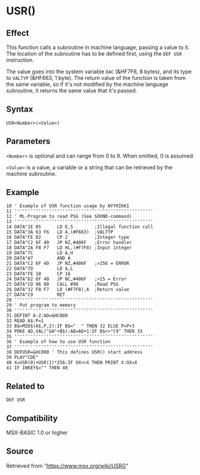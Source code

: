# USR()

## Effect

This function calls a subroutine in machine language, passing a value to it. The location of the subroutine has to be defined first, using the `DEF USR` instruction.

The value goes into the system variable `DAC` (&HF7F6, 8 bytes), and its type to `VALTYP` (&HF663, 1 byte). The return value of the function is taken from the same variable, so if it's not modified by the machine language subroutine, it returns the same value that it's passed.

## Syntax

`USR<Number>(<Value>)`

## Parameters

`<Number>` is optional and can range from 0 to 9. When omitted, 0 is assumed.

`<Value>` is a value, a variable or a string that can be retrieved by the machine subroutine.

## Example

```basic
10 ' Example of USR function usage by NYYRIKKI
11 ''''''''''''''''''''''''''''''''''''''''''''''''''''
12 ' ML-Program to read PSG (See SOUND-command)
13 ''''''''''''''''''''''''''''''''''''''''''''''''''''
14 DATA"1E 05      LD E,5        ;Illegal function call
15 DATA"3A 63 F6   LD A,(#F663)  ;VALTYP
16 DATA"FE 02      CP 2          ;Integer type
17 DATA"C2 6F 40   JP NZ,#406F   ;Error handler
18 DATA"2A F8 F7   LD HL,(#F7F8) ;Input integer
19 DATA"7C         LD A,H
20 DATA"A7         AND A
21 DATA"C2 6F 40   JP NZ,#406F   ;>256 = ERROR
22 DATA"7D         LD A,L
23 DATA"FE 10      CP 16
24 DATA"D2 6F 40   JP NC,#406F   ;>15 = Error
25 DATA"CD 96 00   CALL #96      ;Read PSG
26 DATA"32 F8 F7   LD (#F7F8),A  ;Return value
27 DATA"C9         RET
28 ''''''''''''''''''''''''''''''''''''''''''''''''''''
29 ' Put program to memory
30 ''''''''''''''''''''''''''''''''''''''''''''''''''''
31 DEFINT A-Z:AD=&HC000
32 READ A$:P=1
33 B$=MID$(A$,P,2):IF B$="  " THEN 32 ELSE P=P+3
34 POKE AD,VAL("&H"+B$):AD=AD+1:IF B$<>"C9" THEN 33
35 ''''''''''''''''''''''''''''''''''''''''''''''''''''
36 ' Example of how to use USR function
37 ''''''''''''''''''''''''''''''''''''''''''''''''''''
38 DEFUSR=&HC000 ' This defines USR() start address
39 PLAY"CDE"
40 X=USR(0)+USR(1)*256:IF OX<>X THEN PRINT X:OX=X
41 IF INKEY$="" THEN 40
```

## Related to

`DEF USR`

## Compatibility

MSX-BASIC 1.0 or higher

## Source

Retrieved from "https://www.msx.org/wiki/USR()"

